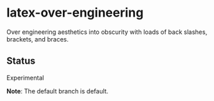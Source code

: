 # latex-over-engineering

Over engineering aesthetics into obscurity with loads of back slashes, brackets, and braces.

## Status

Experimental

**Note**: The default branch is default.
